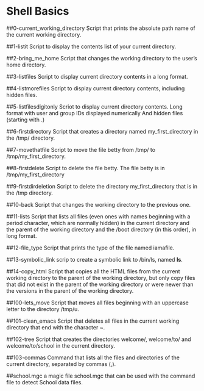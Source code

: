 # Shell Basics

##0-current_working_directory
Script that prints the absolute path name of the current working directory.

##1-listit
Script to display the contents list of your current directory.

##2-bring_me_home
Script that changes the working directory to the user’s home directory.

##3-listfiles
Script to display current directory contents in a long format.

##4-listmorefiles
Script to display current directory contents, including hidden files.

##5-listfilesdigitonly
Scriot to display current directory contents.
    Long format
    with user and group IDs displayed numerically
    And hidden files (starting with .)

##6-firstdirectory
Script that creates a directory named my_first_directory in the /tmp/ directory.

##7-movethatfile
Script to move the file betty from /tmp/ to /tmp/my_first_directory.

##8-firstdelete
Script to delete the file betty.
    The file betty is in /tmp/my_first_directory

##9-firstdirdeletion
Script to delete the directory my_first_directory that is in the /tmp directory.

##10-back
Script that changes the working directory to the previous one.

##11-lists
Script that lists all files (even ones with names beginning with a period character, which are normally hidden) in the current directory and the parent of the working directory and the /boot directory (in this order), in long format.

##12-file_type
Script that prints the type of the file named iamafile.

##13-symbolic_link
scrip to create a symbolic link to /bin/ls, named __ls__.

##14-copy_html
Script that copies all the HTML files from the current working directory to the parent of the working directory, but only copy files that did not exist in the parent of the working directory or were newer than the versions in the parent of the working directory.

##100-lets_move
Script that moves all files beginning with an uppercase letter to the directory /tmp/u.

##101-clean_emacs
Script that deletes all files in the current working directory that end with the character ~.

##102-tree
Script that creates the directories welcome/, welcome/to/ and welcome/to/school in the current directory.

##103-commas
Command that lists all the files and directories of the current directory, separated by commas (,).

##school.mgc
a magic file school.mgc that can be used with the command file to detect School data files.
